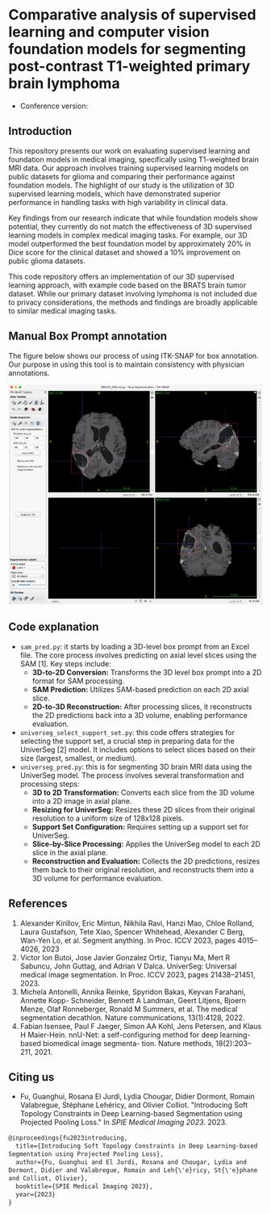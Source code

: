 # Comparative analysis of supervised learning and computer vision foundation models for segmenting post-contrast T1-weighted primary brain lymphoma

* Conference version:

## Introduction

This repository presents our work on evaluating supervised learning and foundation models in medical imaging, specifically using T1-weighted brain MRI data. Our approach involves training supervised learning models on public datasets for glioma and comparing their performance against foundation models. The highlight of our study is the utilization of 3D supervised learning models, which have demonstrated superior performance in handling tasks with high variability in clinical data.

Key findings from our research indicate that while foundation models show potential, they currently do not match the effectiveness of 3D supervised learning models in complex medical imaging tasks. For example, our 3D model outperformed the best foundation model by approximately 20% in Dice score for the clinical dataset and showed a 10% improvement on public glioma datasets.

This code repository offers an implementation of our 3D supervised learning approach, with example code based on the BRATS brain tumor dataset. While our primary dataset involving lymphoma is not included due to privacy considerations, the methods and findings are broadly applicable to similar medical imaging tasks. 

## Manual Box Prompt annotation

The figure below shows our process of using ITK-SNAP for box annotation. Our purpose in using this tool is to maintain consistency with physician annotations.

![manual_box](https://github.com/GuanghuiFU/medical_cv_foundation_eval/blob/main/manual_box_prompt.png)

## Code explanation

* `sam_pred.py`: it starts by loading a 3D-level box prompt from an Excel file. The core process involves predicting on axial level slices using the SAM [1]. Key steps include:
  * **3D-to-2D Conversion:** Transforms the 3D level box prompt into a 2D format for SAM processing.
  * **SAM Prediction:** Utilizes SAM-based prediction on each 2D axial slice.
  * **2D-to-3D Reconstruction:** After processing slices, it reconstructs the 2D predictions back into a 3D volume, enabling performance evaluation.
* `universeg_select_support_set.py`: this code offers strategies for selecting the support set, a crucial step in preparing data for the UniverSeg [2] model. It includes options to select slices based on their size (largest, smallest, or medium). 
* `universeg_pred.py`: this is for segmenting 3D brain MRI data using the UniverSeg model. The process involves several transformation and processing steps:
  * **3D to 2D Transformation:** Converts each slice from the 3D volume into a 2D image in axial plane.
  * **Resizing for UniverSeg:** Resizes these 2D slices from their original resolution to a uniform size of 128x128 pixels.
  * **Support Set Configuration:** Requires setting up a support set for UniverSeg.
  * **Slice-by-Slice Processing:** Applies the UniverSeg model to each 2D slice in the axial plane.
  * **Reconstruction and Evaluation:** Collects the 2D predictions, resizes them back to their original resolution, and reconstructs them into a 3D volume for performance evaluation.

## References

1. Alexander Kirillov, Eric Mintun, Nikhila Ravi, Hanzi Mao, Chloe Rolland, Laura Gustafson,
   Tete Xiao, Spencer Whitehead, Alexander C Berg, Wan-Yen Lo, et al. Segment anything.
   In Proc. ICCV 2023, pages 4015–4026, 2023
2. Victor Ion Butoi, Jose Javier Gonzalez Ortiz, Tianyu Ma, Mert R Sabuncu, John Guttag,
   and Adrian V Dalca. UniverSeg: Universal medical image segmentation. In Proc. ICCV
   2023, pages 21438–21451, 2023.
3. Michela Antonelli, Annika Reinke, Spyridon Bakas, Keyvan Farahani, Annette Kopp-
   Schneider, Bennett A Landman, Geert Litjens, Bjoern Menze, Olaf Ronneberger,
   Ronald M Summers, et al. The medical segmentation decathlon. Nature communications,
   13(1):4128, 2022.
4. Fabian Isensee, Paul F Jaeger, Simon AA Kohl, Jens Petersen, and Klaus H Maier-Hein.
   nnU-Net: a self-configuring method for deep learning-based biomedical image segmenta-
   tion. Nature methods, 18(2):203–211, 2021.

## Citing us

* Fu, Guanghui, Rosana El Jurdi, Lydia Chougar, Didier Dormont, Romain Valabregue, Stéphane Lehéricy, and Olivier Colliot. "Introducing Soft Topology Constraints in Deep Learning-based Segmentation using Projected Pooling Loss." In *SPIE Medical Imaging 2023*. 2023.

```
@inproceedings{fu2023introducing,
  title={Introducing Soft Topology Constraints in Deep Learning-based Segmentation using Projected Pooling Loss},
  author={Fu, Guanghui and El Jurdi, Rosana and Chougar, Lydia and Dormont, Didier and Valabregue, Romain and Leh{\'e}ricy, St{\'e}phane and Colliot, Olivier},
  booktitle={SPIE Medical Imaging 2023},
  year={2023}
}
```
